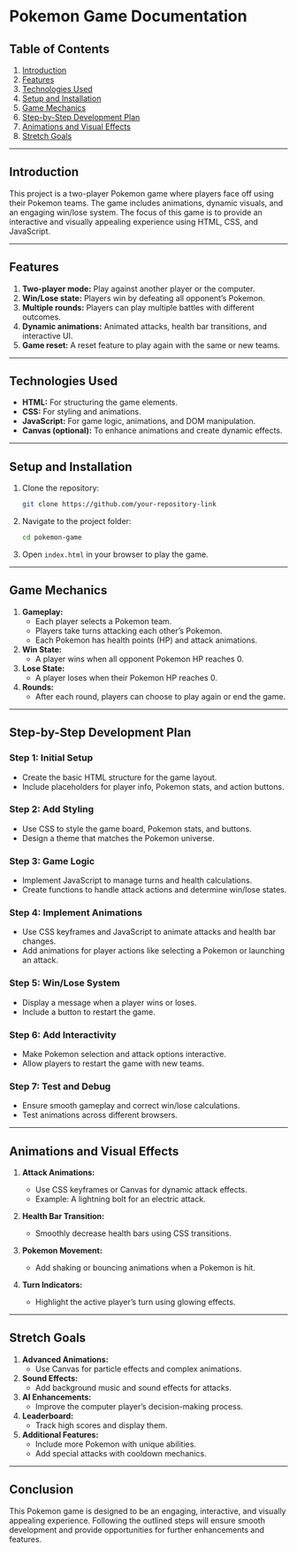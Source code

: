 # Pokemon Game Documentation

## Table of Contents
1. [Introduction](#introduction)
2. [Features](#features)
3. [Technologies Used](#technologies-used)
4. [Setup and Installation](#setup-and-installation)
5. [Game Mechanics](#game-mechanics)
6. [Step-by-Step Development Plan](#step-by-step-development-plan)
7. [Animations and Visual Effects](#animations-and-visual-effects)
8. [Stretch Goals](#stretch-goals)

---

## Introduction
This project is a two-player Pokemon game where players face off using their Pokemon teams. The game includes animations, dynamic visuals, and an engaging win/lose system. The focus of this game is to provide an interactive and visually appealing experience using HTML, CSS, and JavaScript.

---

## Features
1. **Two-player mode:** Play against another player or the computer.
2. **Win/Lose state:** Players win by defeating all opponent’s Pokemon.
3. **Multiple rounds:** Players can play multiple battles with different outcomes.
4. **Dynamic animations:** Animated attacks, health bar transitions, and interactive UI.
5. **Game reset:** A reset feature to play again with the same or new teams.

---

## Technologies Used
- **HTML:** For structuring the game elements.
- **CSS:** For styling and animations.
- **JavaScript:** For game logic, animations, and DOM manipulation.
- **Canvas (optional):** To enhance animations and create dynamic effects.

---

## Setup and Installation
1. Clone the repository:
   ```bash
   git clone https://github.com/your-repository-link
   ```
2. Navigate to the project folder:
   ```bash
   cd pokemon-game
   ```
3. Open `index.html` in your browser to play the game.

---

## Game Mechanics
1. **Gameplay:**
   - Each player selects a Pokemon team.
   - Players take turns attacking each other’s Pokemon.
   - Each Pokemon has health points (HP) and attack animations.
2. **Win State:**
   - A player wins when all opponent Pokemon HP reaches 0.
3. **Lose State:**
   - A player loses when their Pokemon HP reaches 0.
4. **Rounds:**
   - After each round, players can choose to play again or end the game.

---

## Step-by-Step Development Plan
### Step 1: Initial Setup
- Create the basic HTML structure for the game layout.
- Include placeholders for player info, Pokemon stats, and action buttons.

### Step 2: Add Styling
- Use CSS to style the game board, Pokemon stats, and buttons.
- Design a theme that matches the Pokemon universe.

### Step 3: Game Logic
- Implement JavaScript to manage turns and health calculations.
- Create functions to handle attack actions and determine win/lose states.

### Step 4: Implement Animations
- Use CSS keyframes and JavaScript to animate attacks and health bar changes.
- Add animations for player actions like selecting a Pokemon or launching an attack.

### Step 5: Win/Lose System
- Display a message when a player wins or loses.
- Include a button to restart the game.

### Step 6: Add Interactivity
- Make Pokemon selection and attack options interactive.
- Allow players to restart the game with new teams.

### Step 7: Test and Debug
- Ensure smooth gameplay and correct win/lose calculations.
- Test animations across different browsers.

---

## Animations and Visual Effects
1. **Attack Animations:**
   - Use CSS keyframes or Canvas for dynamic attack effects.
   - Example: A lightning bolt for an electric attack.

2. **Health Bar Transition:**
   - Smoothly decrease health bars using CSS transitions.

3. **Pokemon Movement:**
   - Add shaking or bouncing animations when a Pokemon is hit.

4. **Turn Indicators:**
   - Highlight the active player’s turn using glowing effects.

---

## Stretch Goals
1. **Advanced Animations:**
   - Use Canvas for particle effects and complex animations.
2. **Sound Effects:**
   - Add background music and sound effects for attacks.
3. **AI Enhancements:**
   - Improve the computer player’s decision-making process.
4. **Leaderboard:**
   - Track high scores and display them.
5. **Additional Features:**
   - Include more Pokemon with unique abilities.
   - Add special attacks with cooldown mechanics.

---

## Conclusion
This Pokemon game is designed to be an engaging, interactive, and visually appealing experience. Following the outlined steps will ensure smooth development and provide opportunities for further enhancements and features.

